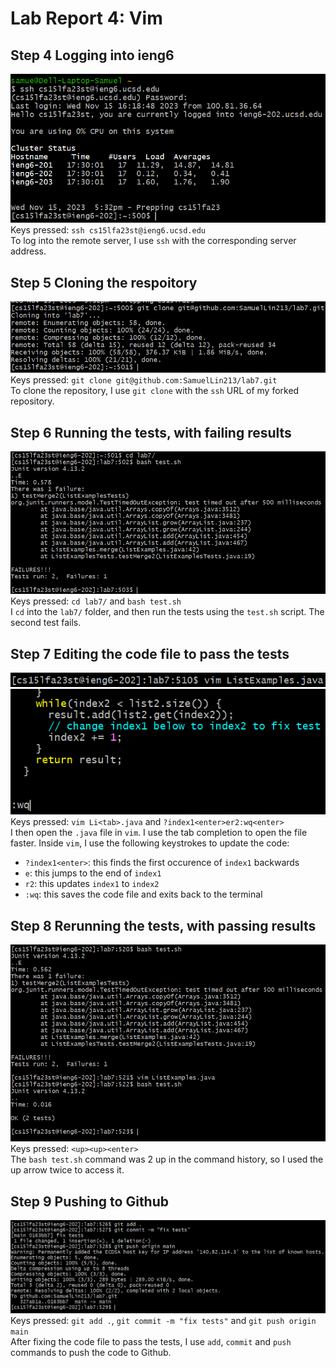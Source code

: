 # Lab Report 4: Vim

## Step 4 Logging into ieng6
![Image](./report4/s1.png)  
Keys pressed: `ssh cs15lfa23st@ieng6.ucsd.edu`  
To log into the remote server, I use `ssh` with the corresponding server address.  

## Step 5 Cloning the respoitory
![Image](./report4/s2.png)  
Keys pressed: `git clone git@github.com:SamuelLin213/lab7.git`  
To clone the repository, I use `git clone` with the `ssh` URL of my forked repository.  

## Step 6 Running the tests, with failing results
![Image](./report4/s3.png)
Keys pressed: `cd lab7/` and `bash test.sh`  
I `cd` into the `lab7/` folder, and then run the tests using the `test.sh` script. The second test fails. 

## Step 7 Editing the code file to pass the tests
![Image](./report4/s4_1.png)  
![Image](./report4/s4_2.png)  
Keys pressed: `vim Li<tab>.java` and `?index1<enter>er2:wq<enter>`  
I then open the `.java` file in `vim`. I use the tab completion to open the file faster. Inside `vim`, I use the following keystrokes to update the code:  
* `?index1<enter>`: this finds the first occurence of `index1` backwards
*  `e`: this jumps to the end of `index1`
*  `r2`: this updates `index1` to `index2`
*  `:wq`: this saves the code file and exits back to the terminal

## Step 8 Rerunning the tests, with passing results
![Image](./report4/s5.png)
Keys pressed: `<up><up><enter>`  
The `bash test.sh` command was 2 up in the command history, so I used the up arrow twice to access it. 

## Step 9 Pushing to Github
![Image](./report4/s6.png)
Keys pressed: `git add .`, `git commit -m "fix tests"` and `git push origin main`  
After fixing the code file to pass the tests, I use `add`, `commit` and `push` commands to push the code to Github.
